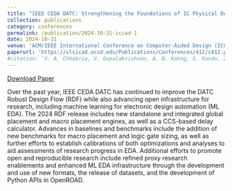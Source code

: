 ```yaml
---
title: "IEEE CEDA DATC: Strengthening the Foundations of IC Physical Design and ML EDA Research"
collection: publications
category: conferences
permalink: /publication/2024-10-31-iccad-1
date: 2024-10-31
venue: 'ACM/IEEE International Conference on Computer-Aided Design (ICCAD)'
paperurl: 'https://vlsicad.ucsd.edu/Publications/Conferences/412/c412.pdf'
#citation: 'V. A. Chhabria, V. Gopalakrishnan, A. B. Kahng, S. Kundu, Z. Wang, B.-Y. Wu, and D. Yoon, “IEEE CEDA DATC: Strengthening the Foundations of IC Physical Design and ML EDA Research“, Proc. ICCAD, 2024.'
---
```


[Download Paper](https://vlsicad.ucsd.edu/Publications/Conferences/412/c412.pdf)

Over the past year, IEEE CEDA DATC has continued to improve the DATC Robust Design Flow (RDF) while also advancing open infrastructure for research, including machine learning for electronic design automation (ML EDA). The 2024 RDF release includes new standalone and integrated global placement and macro placement engines, as well as a CCS-based delay calculator. Advances in baselines and benchmarks include the addition of new benchmarks for macro placement and logic gate sizing, as well as further efforts to establish calibrations of both optimizations and analyses to aid assessments of research progress in EDA. Additional efforts to promote open and reproducible research include refined proxy research enablements and enhanced ML EDA infrastructure through the development and use of new formats, the release of datasets, and the development of Python APIs in OpenROAD.
